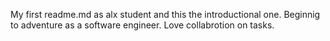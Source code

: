 My first readme.md as alx student and this the introductional one. 
Beginnig to adventure as a software engineer.
Love collabrotion on tasks.
